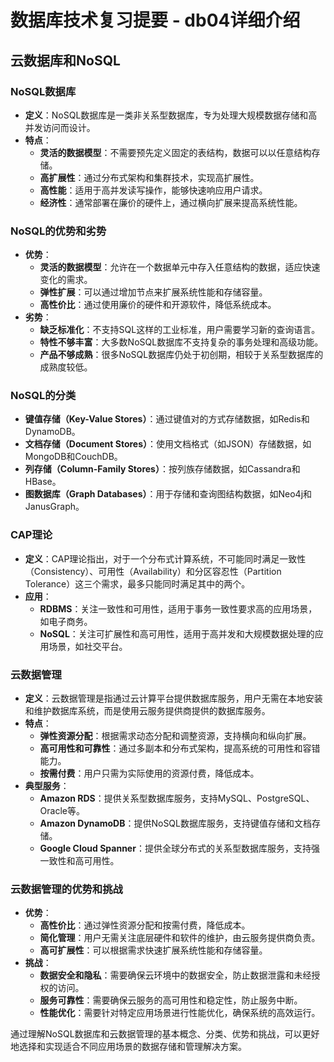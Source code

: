 # 数据库技术复习提要 - db04详细介绍

## 云数据库和NoSQL

### NoSQL数据库
- **定义**：NoSQL数据库是一类非关系型数据库，专为处理大规模数据存储和高并发访问而设计。
- **特点**：
  - **灵活的数据模型**：不需要预先定义固定的表结构，数据可以以任意结构存储。
  - **高扩展性**：通过分布式架构和集群技术，实现高扩展性。
  - **高性能**：适用于高并发读写操作，能够快速响应用户请求。
  - **经济性**：通常部署在廉价的硬件上，通过横向扩展来提高系统性能。

### NoSQL的优势和劣势
- **优势**：
  - **灵活的数据模型**：允许在一个数据单元中存入任意结构的数据，适应快速变化的需求。
  - **弹性扩展**：可以通过增加节点来扩展系统性能和存储容量。
  - **高性价比**：通过使用廉价的硬件和开源软件，降低系统成本。
- **劣势**：
  - **缺乏标准化**：不支持SQL这样的工业标准，用户需要学习新的查询语言。
  - **特性不够丰富**：大多数NoSQL数据库不支持复杂的事务处理和高级功能。
  - **产品不够成熟**：很多NoSQL数据库仍处于初创期，相较于关系型数据库的成熟度较低。

### NoSQL的分类
- **键值存储（Key-Value Stores）**：通过键值对的方式存储数据，如Redis和DynamoDB。
- **文档存储（Document Stores）**：使用文档格式（如JSON）存储数据，如MongoDB和CouchDB。
- **列存储（Column-Family Stores）**：按列族存储数据，如Cassandra和HBase。
- **图数据库（Graph Databases）**：用于存储和查询图结构数据，如Neo4j和JanusGraph。

### CAP理论
- **定义**：CAP理论指出，对于一个分布式计算系统，不可能同时满足一致性（Consistency）、可用性（Availability）和分区容忍性（Partition Tolerance）这三个需求，最多只能同时满足其中的两个。
- **应用**：
  - **RDBMS**：关注一致性和可用性，适用于事务一致性要求高的应用场景，如电子商务。
  - **NoSQL**：关注可扩展性和高可用性，适用于高并发和大规模数据处理的应用场景，如社交平台。

### 云数据管理
- **定义**：云数据管理是指通过云计算平台提供数据库服务，用户无需在本地安装和维护数据库系统，而是使用云服务提供商提供的数据库服务。
- **特点**：
  - **弹性资源分配**：根据需求动态分配和调整资源，支持横向和纵向扩展。
  - **高可用性和可靠性**：通过多副本和分布式架构，提高系统的可用性和容错能力。
  - **按需付费**：用户只需为实际使用的资源付费，降低成本。
- **典型服务**：
  - **Amazon RDS**：提供关系型数据库服务，支持MySQL、PostgreSQL、Oracle等。
  - **Amazon DynamoDB**：提供NoSQL数据库服务，支持键值存储和文档存储。
  - **Google Cloud Spanner**：提供全球分布式的关系型数据库服务，支持强一致性和高可用性。

### 云数据管理的优势和挑战
- **优势**：
  - **高性价比**：通过弹性资源分配和按需付费，降低成本。
  - **简化管理**：用户无需关注底层硬件和软件的维护，由云服务提供商负责。
  - **高可扩展性**：可以根据需求快速扩展系统性能和存储容量。
- **挑战**：
  - **数据安全和隐私**：需要确保云环境中的数据安全，防止数据泄露和未经授权的访问。
  - **服务可靠性**：需要确保云服务的高可用性和稳定性，防止服务中断。
  - **性能优化**：需要针对特定应用场景进行性能优化，确保系统的高效运行。

通过理解NoSQL数据库和云数据管理的基本概念、分类、优势和挑战，可以更好地选择和实现适合不同应用场景的数据存储和管理解决方案。

